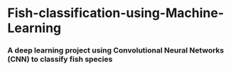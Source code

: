 # Fish-classification-using-Machine-Learning
### A deep learning project using Convolutional Neural Networks (CNN) to classify fish species

